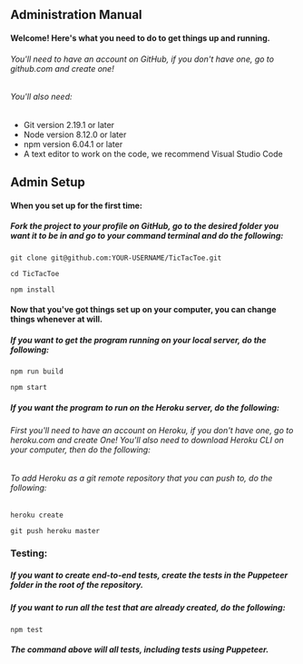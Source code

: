 ## Administration Manual
#### Welcome! Here's what you need to do to get things up and running.
###### You'll need to have an account on GitHub, if you don't have one, go to github.com and create one!
###### You'll also need:
* Git	version 2.19.1 or later
* Node	version 8.12.0 or later
* npm	version 6.04.1 or later
* A text editor to work on the code, we recommend Visual Studio Code

## Admin Setup
#### When you set up for the first time:
##### Fork the project to your profile on GitHub, go to the desired folder you want it to be in and go to your command terminal and do the following:

```
git clone git@github.com:YOUR-USERNAME/TicTacToe.git

cd TicTacToe

npm install
```
#### Now that you've got things set up on your computer, you can change things whenever at will.

##### If you want to get the program running on your local server, do the following:

```
npm run build

npm start
```
##### If you want the program to run on the Heroku server, do the following:
###### First you'll need to have an account on Heroku, if you don't have one, go to heroku.com and create One! You'll also need to download Heroku CLI on your computer, then do the following:
###### To add Heroku as a git remote repository that you can push to, do the following:

```
heroku create

git push heroku master
```
### Testing:
##### If you want to create end-to-end tests, create the tests in the Puppeteer folder in the root of the repository.
##### If you want to run all the test that are already created, do the following:

```
npm test
```
##### The command above will all tests, including tests using Puppeteer.